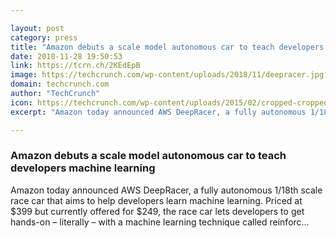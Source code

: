 ```yaml
---

layout: post
category: press
title: "Amazon debuts a scale model autonomous car to teach developers machine learning"
date: 2018-11-28 19:50:53
link: https://tcrn.ch/2KEdEpB
image: https://techcrunch.com/wp-content/uploads/2018/11/deepracer.jpg?w=578
domain: techcrunch.com
author: "TechCrunch"
icon: https://techcrunch.com/wp-content/uploads/2015/02/cropped-cropped-favicon-gradient.png?w=180
excerpt: "Amazon today announced AWS DeepRacer, a fully autonomous 1/18th scale race car that aims to help developers learn machine learning. Priced at $399 but currently offered for $249, the race car lets developers to get hands-on – literally – with a machine learning technique called reinforc…"

---
```


### Amazon debuts a scale model autonomous car to teach developers machine learning

Amazon today announced AWS DeepRacer, a fully autonomous 1/18th scale race car that aims to help developers learn machine learning. Priced at $399 but currently offered for $249, the race car lets developers to get hands-on – literally – with a machine learning technique called reinforc…